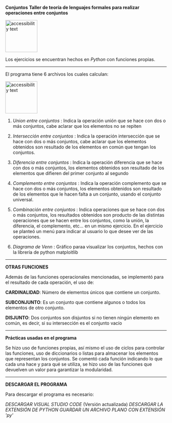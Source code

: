 **Conjuntos**
**Taller de teoría de lenguajes formales para realizar operaciones entre conjuntos**

<img src="https://upload.wikimedia.org/wikipedia/commons/thumb/c/c3/Python-logo-notext.svg/800px-Python-logo-notext.svg.png" width="100" alt="accessibility text"> 

Los ejercicios se encuentran hechos en *Python* con funciones propias.
************************************************************************************************************************************************************************
El programa tiene 6 archivos los cuales calculan:

<img src="https://recursospython.com/wp-content/uploads/2017/10/python-conjuntos-sets.png" width="100" alt="accessibility text"> 

1. *Union entre conjuntos* : Indica la operación unión que se hace con dos o más conjuntos, cabe aclarar que los elementos no se repiten

2. *Intersección entre conjuntos* : Indica la operación intersección que se hace con dos  o más conjuntos, cabe aclarar que los elementos obtenidos son resultado de los elementos en común que tengan los conjuntos.

3. *Diferencia entre conjuntos* : Indica la operación diferencia que se hace con dos  o más conjuntos, los elementos obtenidos son resultado de los elementos que difieren del primer  conjunto al segundo

4. *Complemento entre conjuntos* : Indica la operación complemento que se hace con dos  o más conjuntos, los elementos obtenidos son resultado de los elementos que le hacen falta a un conjunto, usando el conjunto universal.
   
5. *Combinación entre conjuntos* : Indica operaciones que se hace con dos  o más conjuntos, los resultados obtenidos son producto de las distintas operaciones que se hacen entre los conjuntos, como la unión, la diferencia, el complemento, etc... en un mismo ejercicio. En el ejercicio se planteó un menú para indicar al usuario lo que desee ver de las operaciones.

6. *Diagrama de Venn* : Gráfico paraa visualizar los conjuntos, hechos con la librería de python matploitlib 

***************************************************************************************************************************************************************************************
**OTRAS FUNCIONES**

Además de las funciones operacionales  mencionadas, se implementó para el resultado de cada operación, el uso de:

**CARDINALIDAD**: Número de elementos únicos que contiene un conjunto.

**SUBCONJUNTO**: Es un conjunto que contiene algunos o todos los elementos de otro conjunto.

**DISJUNTO**: Dos conjuntos son disjuntos si no tienen ningún elemento en común, es decir, si su intersección es el conjunto vacío


**************************************************************************************************************************************************************************************

**Prácticas usadas en el programa**

Se hizo uso de funciones propias, así mismo el uso de ciclos para controlar las funciones, uso de diccionarios o listas para almacenar los elementos que representan los conjuntos.
Se comentó cada función indicando lo que cada una hace y para qué se utiliza, se hizo uso de las funciones que devuelven un valor para garantizar la modularidad.

*****************************************************************************************************************************************************************************************

**DESCARGAR EL PROGRAMA**

Para descargar el programa es necesario:

*DESCARGAR VISUAL STUDIO CODE* (Versión actualizada)
*DESCARGAR LA EXTENSIÓN DE PYTHON*
*GUARDAR UN ARCHIVO PLANO CON EXTENSIÓN 'py'*

